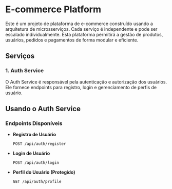 E-commerce Platform
===================

Este é um projeto de plataforma de e-commerce construído usando a arquitetura de microsserviços. Cada serviço é independente e pode ser escalado individualmente. Esta plataforma permitirá a gestão de produtos, usuários, pedidos e pagamentos de forma modular e eficiente.

Serviços
--------

### 1\. Auth Service

O Auth Service é responsável pela autenticação e autorização dos usuários. Ele fornece endpoints para registro, login e gerenciamento de perfis de usuário.

Usando o Auth Service
---------------------

### Endpoints Disponíveis

-   **Registro de Usuário**

    `POST /api/auth/register`

-   **Login de Usuário**

    `POST /api/auth/login`

-   **Perfil do Usuário (Protegido)**

    `GET /api/auth/profile`

